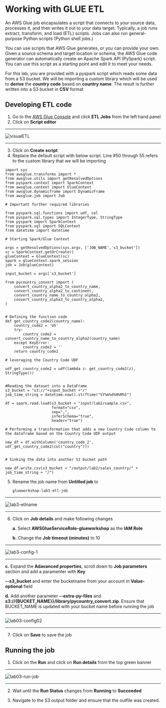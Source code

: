 # Working with GLUE ETL

An AWS Glue job encapsulates a script that connects to your source data, processes it, and then writes it out to your data target. Typically, a job runs extract, transform, and load (ETL) scripts. Jobs can also run general-purpose Python scripts (Python shell jobs.)

You can use scripts that AWS Glue generates, or you can provide your own. Given a source schema and target location or schema, the AWS Glue code generator can automatically create an Apache Spark API (PySpark) script. You can use this script as a starting point and edit it to meet your needs.

For this lab, you are provided with a pyspark script which reads some data from a S3 bucket. We will be importing a custom library which will be used to **derive** the **country code** based on **country name**. The result is further written into a S3 bucket in **CSV** format

## Developing ETL code

1. Go to the [AWS Glue Console](https://console.aws.amazon.com/glue/home) and click **ETL Jobs** from the left hand panel
2. Click on **Script editor**

----------------------------------------------------------------------------------------------------------------
 
   ![visualETL](https://github.com/user-attachments/assets/96cdfa92-a273-473d-ab88-bb0de66e8e33)

----------------------------------------------------------------------------------------------------------------
 
3. Click on **Create script**
4. Replace the default script with below script. Line #50 through 55 refers to the custom library that we will be importing

```
import sys
from awsglue.transforms import *
from awsglue.utils import getResolvedOptions
from pyspark.context import SparkContext
from awsglue.context import GlueContext
from awsglue.dynamicframe import DynamicFrame
from awsglue.job import Job

# Important further required libraries

from pyspark.sql.functions import udf, col
from pyspark.sql.types import IntegerType, StringType
from pyspark import SparkContext
from pyspark.sql import SQLContext
from datetime import datetime

# Starting Spark/Glue Context

args = getResolvedOptions(sys.argv, ['JOB_NAME','s3_bucket'])
sc = SparkContext.getOrCreate()
glueContext = GlueContext(sc)
spark = glueContext.spark_session
job = Job(glueContext)

input_bucket = args['s3_bucket']

from pycountry_convert import (
    convert_country_alpha2_to_country_name,
    convert_country_alpha2_to_continent,
    convert_country_name_to_country_alpha2,
    convert_country_alpha3_to_country_alpha2,
)


# Defining the function code
def get_country_code2(country_name):
    country_code2 = 'US'
    try:
        country_code2 = convert_country_name_to_country_alpha2(country_name)
    except KeyError:
        country_code2 = ''
    return country_code2

# leveraging the Country Code UDF

udf_get_country_code2 = udf(lambda z: get_country_code2(z), StringType())


#Reading the dataset into a DataFrame
s3_bucket = "s3://"+input_bucket +"/"                              
job_time_string = datetime.now().strftime("%Y%m%d%H%M%S")

df = spark.read.load(s3_bucket + "input/lab2/sample.csv", 
                     format="csv", 
                     sep=",", 
                     inferSchema="true", 
                     header="true")

# Performing a transformation that adds a new Country Code column to the dataframe based on the Country Code UDF output

new_df = df.withColumn('country_code_2', udf_get_country_code2(col("country")))


# Sinking the data into another S3 bucket path

new_df.write.csv(s3_bucket + "/output/lab2/sales_country/" + job_time_string + "/")

```
5. Rename the job name from **Untitled job** to
   ```
   glueworkshop-lab3-etl-job
   ```
 ----------------------------------------------------------------------------------------------------------------
 
![lab3-etlname](https://github.com/user-attachments/assets/3e4ea38d-25d5-492a-a2c2-9260a89f937c)

----------------------------------------------------------------------------------------------------------------
 
6. Click on **Job details** and make following changes
   
    **a.** Select **AWSGlueServiceRole-glueworkshop** as the **IAM Role**
   
    **b.** Change the **Job timeout (minutes)** to 10

----------------------------------------------------------------------------------------------------------------
 
![lab3-config-1](https://github.com/user-attachments/assets/86cceb10-b3e4-4439-ad1c-9f16adafba3a)


----------------------------------------------------------------------------------------------------------------
 
  **c.** Expand the **Adavanced properties**, scroll down to **Job parameters** section and add a paramenter with **Key**

   **--s3_bucket** and enter the bucketname from your account in **Value-optional** field

  **d.** Add another parameter **--extra-py-files** and **s3://{BUCKET_NAME}}/library/pycountry_convert.zip**. Ensure that BUCKET_NAME is updated with your bucket name before running the job

----------------------------------------------------------------------------------------------------------------
 
![lab03-config02](https://github.com/user-attachments/assets/0679bb17-2c22-4142-9b63-e65eeb2bbc78)


----------------------------------------------------------------------------------------------------------------
 
7. Click on **Save** to save the job


## Running the job

1. Click on the **Run** and click on **Run details** from the top green banner

----------------------------------------------------------------------------------------------------------------
 
![lab03-run-job](https://github.com/user-attachments/assets/8f1c0e50-5b5c-4f99-846d-990f295bf984)


----------------------------------------------------------------------------------------------------------------
 
2. Wait until the **Run Status** changes from **Running** to **Succeeded**

3. Navigate to the S3 output folder and ensure that the outfile was created.
  
    

   
